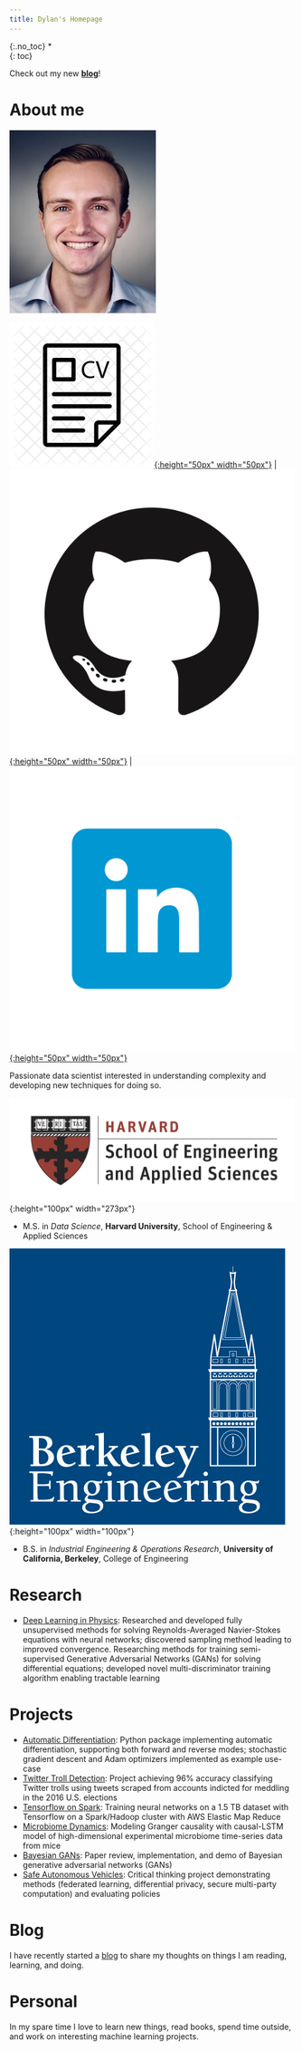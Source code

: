 ```yaml
---
title: Dylan's Homepage
---
```


{:.no_toc}
*  
{: toc}

Check out my new **[blog](https://dylanrandle.github.io/blog.html)**!

# About me

![headshot](pics/headshot.jpg)

[![resume](pics/resume-cv-logo.png){:height="50px" width="50px"}](http://dylanrandle.github.io/DylanRandleResume.pdf) | [![gitlogo](pics/GitHub-Mark.png){:height="50px" width="50px"}](https://github.com/dylanrandle) | [![linkedinlogo](pics/linkedin.png){:height="50px" width="50px"}](https://linkedin.com/in/dylanrandle/)

Passionate data scientist interested in understanding complexity and developing new techniques for doing so.

![harvard](pics/SEASLogo.png){:height="100px" width="273px"}

- M.S. in *Data Science*, **Harvard University**, School of Engineering & Applied Sciences

![berkeley](pics/berkeley-engineering-logo.jpg){:height="100px" width="100px"}

- B.S. in *Industrial Engineering & Operations Research*, **University of California, Berkeley**, College of Engineering

# Research

- [Deep Learning in Physics](https://dylanrandle.github.io/ac299_website/): Researched and developed fully unsupervised methods for solving Reynolds-Averaged Navier-Stokes equations with neural networks; discovered sampling method leading to improved convergence. Researching methods for training semi-supervised Generative Adversarial Networks (GANs) for solving differential equations; developed novel multi-discriminator training algorithm enabling tractable learning

# Projects

- [Automatic Differentiation](https://github.com/dylanrandle/autograd): Python package implementing automatic differentiation, supporting both forward and reverse modes; stochastic gradient descent and Adam optimizers implemented as example use-case
- [Twitter Troll Detection](https://dylanrandle.github.io/troll_classification): Project achieving 96% accuracy classifying Twitter trolls using tweets scraped from accounts indicted for meddling in the 2016 U.S. elections
- [Tensorflow on Spark](https://github.com/dylanrandle/spark-tensorflow): Training neural networks on a 1.5 TB dataset with Tensorflow on a Spark/Hadoop cluster with AWS Elastic Map Reduce
- [Microbiome Dynamics](https://github.com/dylanrandle/microbiome): Modeling Granger causality with causal-LSTM model of high-dimensional experimental microbiome time-series data from mice
- [Bayesian GANs](https://dylanrandle.github.io/bayesgan.html): Paper review, implementation, and demo of Bayesian generative adversarial networks (GANs)
- [Safe Autonomous Vehicles](https://dylanrandle.github.io/safe_avs.html): Critical thinking project demonstrating methods (federated learning, differential privacy, secure multi-party computation) and evaluating policies

# Blog

I have recently started a [blog](https://dylanrandle.github.io/blog.html) to share my thoughts on things I am reading, learning, and doing.

# Personal

In my spare time I love to learn new things, read books, spend time outside, and work on interesting machine learning projects.
